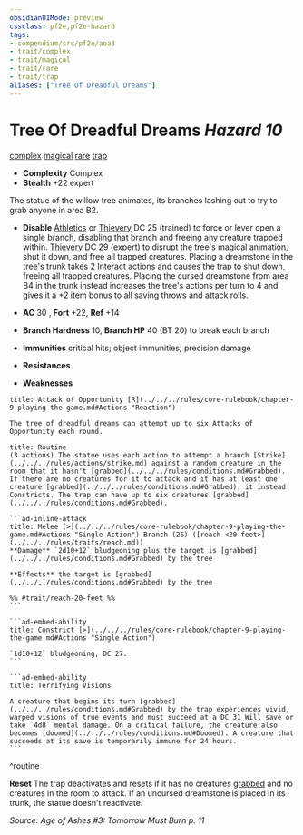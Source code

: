 ```yaml
---
obsidianUIMode: preview
cssclass: pf2e,pf2e-hazard
tags:
- compendium/src/pf2e/aoa3
- trait/complex
- trait/magical
- trait/rare
- trait/trap
aliases: ["Tree Of Dreadful Dreams"]
---
```

# Tree Of Dreadful Dreams *Hazard 10*  
[complex](../../../Rules/traits/complex.md)  [magical](../../../Rules/traits/magical.md)  [rare](../../../Rules/traits/rare.md)  [trap](../../../Rules/traits/trap.md)  

- **Complexity** Complex
- **Stealth** +22 expert  

The statue of the willow tree animates, its branches lashing out to try to grab anyone in area B2.

- **Disable** [Athletics](../../skills.md#Athletics) or [Thievery](../../skills.md#Thievery) DC 25 (trained) to force or lever open a single branch, disabling that branch and freeing any creature trapped within. [Thievery](../../skills.md#Thievery) DC 29 (expert) to disrupt the tree's magical animation, shut it down, and free all trapped creatures. Placing a dreamstone in the tree's trunk takes 2 [Interact](../../../Rules/actions/interact.md) actions and causes the trap to shut down, freeing all trapped creatures. Placing the cursed dreamstone from area B4 in the trunk instead increases the tree's actions per turn to 4 and gives it a +2 item bonus to all saving throws and attack rolls.  

- **AC** 30 , **Fort** +22, **Ref** +14
- **Branch Hardness** 10, **Branch HP** 40 (BT 20) to break each branch
- **Immunities** critical hits; object immunities; precision damage
- **Resistances** 
- **Weaknesses** 
     
```ad-embed-ability
title: Attack of Opportunity [R](../../../rules/core-rulebook/chapter-9-playing-the-game.md#Actions "Reaction")

The tree of dreadful dreams can attempt up to six Attacks of Opportunity each round.
```

````ad-pf2-summary
title: Routine
(3 actions) The statue uses each action to attempt a branch [Strike](../../../rules/actions/strike.md) against a random creature in the room that it hasn't [grabbed](../../../rules/conditions.md#Grabbed). If there are no creatures for it to attack and it has at least one creature [grabbed](../../../rules/conditions.md#Grabbed), it instead Constricts. The trap can have up to six creatures [grabbed](../../../rules/conditions.md#Grabbed).

```ad-inline-attack
title: Melee [>](../../../rules/core-rulebook/chapter-9-playing-the-game.md#Actions "Single Action") Branch (26) ([reach <20 feet>](../../../rules/traits/reach.md))
**Damage** `2d10+12` bludgeoning plus the target is [grabbed](../../../rules/conditions.md#Grabbed) by the tree 
 
**Effects** the target is [grabbed](../../../rules/conditions.md#Grabbed) by the tree

%% #trait/reach-20-feet %%
```

```ad-embed-ability
title: Constrict [>](../../../rules/core-rulebook/chapter-9-playing-the-game.md#Actions "Single Action")

`1d10+12` bludgeoning, DC 27.
```

```ad-embed-ability
title: Terrifying Visions

A creature that begins its turn [grabbed](../../../rules/conditions.md#Grabbed) by the trap experiences vivid, warped visions of true events and must succeed at a DC 31 Will save or take `4d8` mental damage. On a critical failure, the creature also becomes [doomed](../../../rules/conditions.md#Doomed). A creature that succeeds at its save is temporarily immune for 24 hours.
```
````
^routine

**Reset** The trap deactivates and resets if it has no creatures [grabbed](../../../Rules/conditions.md#Grabbed) and no creatures in the room to attack. If an uncursed dreamstone is placed in its trunk, the statue doesn't reactivate.  

*Source: Age of Ashes #3: Tomorrow Must Burn p. 11*
